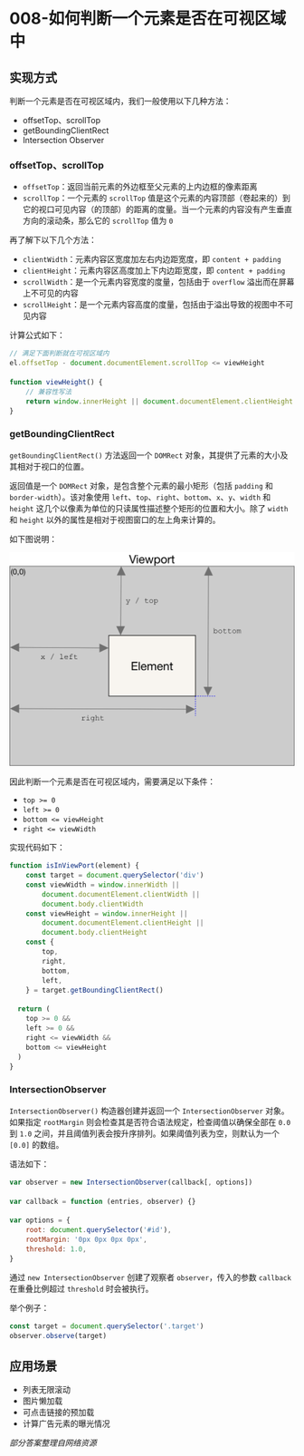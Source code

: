 # 008-如何判断一个元素是否在可视区域中

## 实现方式

判断一个元素是否在可视区域内，我们一般使用以下几种方法：

+ offsetTop、scrollTop
+ getBoundingClientRect
+ Intersection Observer
  
### offsetTop、scrollTop

+ `offsetTop`：返回当前元素的外边框至父元素的上内边框的像素距离
+ `scrollTop`：一个元素的 `scrollTop` 值是这个元素的内容顶部（卷起来的）到它的视口可见内容（的顶部）的距离的度量。当一个元素的内容没有产生垂直方向的滚动条，那么它的 `scrollTop` 值为 `0`
  
再了解下以下几个方法：
+ `clientWidth`：元素内容区宽度加左右内边距宽度，即 `content + padding`
+ `clientHeight`：元素内容区高度加上下内边距宽度，即 `content + padding`
+ `scrollWidth`：是一个元素内容宽度的度量，包括由于 `overflow` 溢出而在屏幕上不可见的内容
+ `scrollHeight`：是一个元素内容高度的度量，包括由于溢出导致的视图中不可见内容
  
计算公式如下：
```js
// 满足下面判断就在可视区域内
el.offsetTop - document.documentElement.scrollTop <= viewHeight

function viewHeight() {
    // 兼容性写法
    return window.innerHeight || document.documentElement.clientHeight || document.body.clientHeight
}
```

### getBoundingClientRect

`getBoundingClientRect()` 方法返回一个 `DOMRect` 对象，其提供了元素的大小及其相对于视口的位置。

返回值是一个 `DOMRect` 对象，是包含整个元素的最小矩形（包括 `padding` 和 `border-width`）。该对象使用 `left`、`top`、`right`、`bottom`、`x`、`y`、`width` 和 `height` 这几个以像素为单位的只读属性描述整个矩形的位置和大小。除了 `width` 和 `height` 以外的属性是相对于视图窗口的左上角来计算的。

如下图说明：

![图片1](../../assets/qs_js/js_1.png)

因此判断一个元素是否在可视区域内，需要满足以下条件：

+ `top >= 0`
+ `left >= 0`
+ `bottom <= viewHeight`
+ `right <= viewWidth`

实现代码如下：
```js
function isInViewPort(element) {
    const target = document.querySelector('div')
    const viewWidth = window.innerWidth || 
        document.documentElement.clientWidth || 
        document.body.clientWidth
    const viewHeight = window.innerHeight || 
        document.documentElement.clientHeight || 
        document.body.clientHeight
    const {
        top,
        right,
        bottom,
        left,
    } = target.getBoundingClientRect()

  return (
    top >= 0 &&
    left >= 0 &&
    right <= viewWidth &&
    bottom <= viewHeight
  )
}
```

### IntersectionObserver

`IntersectionObserver()` 构造器创建并返回一个 `IntersectionObserver` 对象。 如果指定 `rootMargin` 则会检查其是否符合语法规定，检查阈值以确保全部在 `0.0` 到 `1.0` 之间，并且阈值列表会按升序排列。如果阈值列表为空，则默认为一个 `[0.0]` 的数组。

语法如下：
```js
var observer = new IntersectionObserver(callback[, options])

var callback = function (entries, observer) {}

var options = {
    root: document.querySelector('#id'),
    rootMargin: '0px 0px 0px 0px',
    threshold: 1.0,
}
```

通过 `new IntersectionObserver` 创建了观察者 `observer`，传入的参数 `callback` 在重叠比例超过 `threshold` 时会被执行。

举个例子：
```js
const target = document.querySelector('.target')
observer.observe(target)
```

## 应用场景

+ 列表无限滚动
+ 图片懒加载
+ 可点击链接的预加载
+ 计算广告元素的曝光情况

*部分答案整理自网络资源*